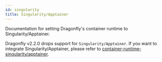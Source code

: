 ```yaml
---
id: singularity
title: Singularity/Apptainer
---
```


Documentation for setting Dragonfly's container runtime to Singularity/Apptainer.

Dragonfly v2.2.0 drops support for `Singularity/Apptainer`. If you want to integrate Singularity/Apptainer,
please refer to [container-runtime-singularity/apptainer](../../../../versioned_docs/version-v2.1.x/operations/integrations/container-runtime/singularity.md).
